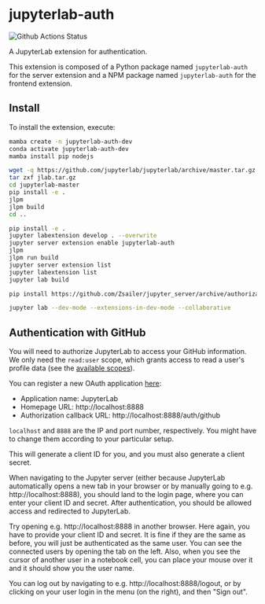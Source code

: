 # jupyterlab-auth

![Github Actions Status](https://github.com/davidbrochart/jupyterlab-auth/workflows/Build/badge.svg)

A JupyterLab extension for authentication.


This extension is composed of a Python package named `jupyterlab-auth`
for the server extension and a NPM package named `jupyterlab-auth`
for the frontend extension.


## Install

To install the extension, execute:

```bash
mamba create -n jupyterlab-auth-dev
conda activate jupyterlab-auth-dev
mamba install pip nodejs

wget -q https://github.com/jupyterlab/jupyterlab/archive/master.tar.gz -O jlab.tar.gz
tar zxf jlab.tar.gz
cd jupyterlab-master
pip install -e .
jlpm
jlpm build
cd ..

pip install -e .
jupyter labextension develop . --overwrite
jupyter server extension enable jupyterlab-auth
jlpm
jlpm run build
jupyter server extension list
jupyter labextension list
jupyter lab build

pip install https://github.com/Zsailer/jupyter_server/archive/authorization.zip

jupyter lab --dev-mode --extensions-in-dev-mode --collaborative
```

## Authentication with GitHub

You will need to authorize JupyterLab to access your GitHub information. We only need the
`read:user` scope, which grants access to read a user's profile data (see the
[available scopes](https://docs.github.com/en/developers/apps/building-oauth-apps/scopes-for-oauth-apps#available-scopes)).

You can register a new OAuth application [here](https://github.com/settings/applications/new):
- Application name: JupyterLab
- Homepage URL: http://localhost:8888
- Authorization callback URL: http://localhost:8888/auth/github

`localhost` and `8888` are the IP and port number, respectively. You might have to change them
according to your particular setup.

This will generate a client ID for you, and you must also generate a client secret.

When navigating to the Jupyter server (either because JupyterLab automatically opens a new tab in
your browser or by manually going to e.g. http://localhost:8888), you should land to the
login page, where you can enter your client ID and secret. After authentication, you should be
allowed access and redirected to JupyterLab.

Try opening e.g. http://localhost:8888 in another browser. Here again, you have to provide your
client ID and secret. It is fine if they are the same as before, you will just be authenticated as
the same user. You can see the connected users by opening the tab on the left. Also, when you see
the cursor of another user in a notebook cell, you can place your mouse over it and it should show
you the user name.

You can log out by navigating to e.g. http://localhost:8888/logout, or by clicking on your user
login in the menu (on the right), and then "Sign out".
